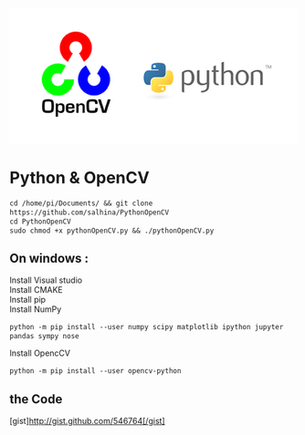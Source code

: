 ![Image description](https://github.com/salhina/PythonOpenCV/blob/master/pythonOpenCV.png)
# Python & OpenCV
```
cd /home/pi/Documents/ && git clone https://github.com/salhina/PythonOpenCV
cd PythonOpenCV 
sudo chmod +x pythonOpenCV.py && ./pythonOpenCV.py 
```

## On windows : 
Install Visual studio </br>
Install CMAKE </br>
Install pip </br>
Install NumPy 
```
python -m pip install --user numpy scipy matplotlib ipython jupyter pandas sympy nose
```
Install OpencCV
```
python -m pip install --user opencv-python
```
## the Code
[gist]http://gist.github.com/546764[/gist]

